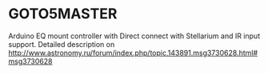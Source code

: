 # GOTO5MASTER
Arduino EQ mount controller with Direct connect with Stellarium and IR input support.
Detailed description on http://www.astronomy.ru/forum/index.php/topic,143891.msg3730628.html#msg3730628
